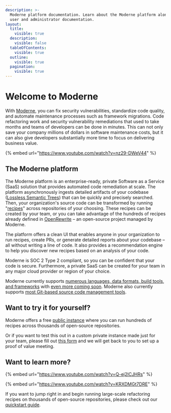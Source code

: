 ```yaml
---
description: >-
  Moderne platform documentation. Learn about the Moderne platform along with
  user and administrator documentation.
layout:
  title:
    visible: true
  description:
    visible: false
  tableOfContents:
    visible: true
  outline:
    visible: true
  pagination:
    visible: true
---
```


# Welcome to Moderne

With [Moderne](https://moderne.io), you can fix security vulnerabilities, standardize code quality, and automate maintenance processes such as framework migrations. Code refactoring work and security vulnerability remediations that used to take months and teams of developers can be done in minutes. This can not only save your company millions of dollars in software maintenance costs, but it can also give developers substantially more time to focus on delivering business value.

{% embed url="https://www.youtube.com/watch?v=nz29-DWeV44" %}

## The Moderne platform

The Moderne platform is an enterprise-ready, private Software as a Service (SaaS) solution that provides automated code remediation at scale. The platform asynchronously ingests detailed artifacts of your codebase ([Lossless Semantic Trees](administrator-documentation/moderne-platform/references/concepts/lossless-semantic-trees.md)) that can be quickly and precisely searched. Then, your organization's source code can be transformed by running "[recipes](https://docs.openrewrite.org/concepts-and-explanations/recipes)" across repositories of your choosing. These recipes can be created by your team, or you can take advantage of the hundreds of recipes already defined in [OpenRewrite](https://docs.openrewrite.org/) – an open-source project managed by Moderne.

The platform offers a clean UI that enables anyone in your organization to run recipes, create PRs, or generate detailed reports about your codebase – all without writing a line of code. It also provides a recommendation engine to help you discover new recipes based on an analysis of your code.

Moderne is SOC 2 Type 2 compliant, so you can be confident that your code is secure. Furthermore, a private SaaS can be created for your team in any major cloud provider or region of your choice.

Moderne currently supports [numerous languages, data formats, build tools, and frameworks](administrator-documentation/moderne-platform/references/supported-languages.md) with [even more coming soon](administrator-documentation/moderne-platform/references/language-roadmap.md). Moderne also currently supports [most Git-based source code management tools](administrator-documentation/moderne-platform/references/supported-scms.md).

## Want to try it for yourself?

Moderne offers a free [public instance](https://app.moderne.io/) where you can run hundreds of recipes across thousands of open-source repositories.

Or if you want to test this out in a custom private instance made just for your team, please fill out [this form](https://lq7oxv9ggnm.typeform.com/ContactUs?typeform-source=https://docs.moderne.io/) and we will get back to you to set up a proof of value meeting.

## Want to learn more?

{% embed url="https://www.youtube.com/watch?v=Q-ej2lCJHRs" %}

{% embed url="https://www.youtube.com/watch?v=KRXDMGt7DRE" %}

If you want to jump right in and begin running large-scale refactoring recipes on thousands of open-source repositories, please check out our [quickstart guide](user-documentation/moderne-platform/getting-started/running-your-first-recipe.md).
